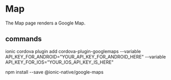 # Map

The Map page renders a Google Map.

## commands
ionic cordova plugin add cordova-plugin-googlemaps --variable API_KEY_FOR_ANDROID="YOUR_API_KEY_FOR_ANDROID_HERE" --variable API_KEY_FOR_IOS="YOUR_IOS_API_KEY_IS_HERE"

npm install --save @ionic-native/google-maps
